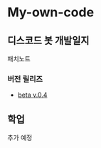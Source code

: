 # My-own-code

## 디스코드 봇 개발일지
패치노트
### 버전 릴리즈
* [beta v.0.4](https://github.com/Puilin/My-own-code/blob/master/beta%20v.0.4.py)

## 학업
추가 예정
